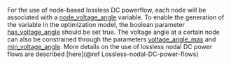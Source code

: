 For the use of node-based lossless DC powerflow, each node will be associated with
a [node\_voltage\_angle](@ref) variable. To enable the generation
of the variable in the optimization model, the boolean parameter
[has\_voltage\_angle](@ref) should be set true.
The voltage angle at a certain node can also be constrained through the
parameters [voltage\_angle\_max](@ref) and [min\_voltage\_angle](@ref). More details on the use of  lossless nodal DC power flows
are described [here](@ref Lossless-nodal-DC-power-flows)
